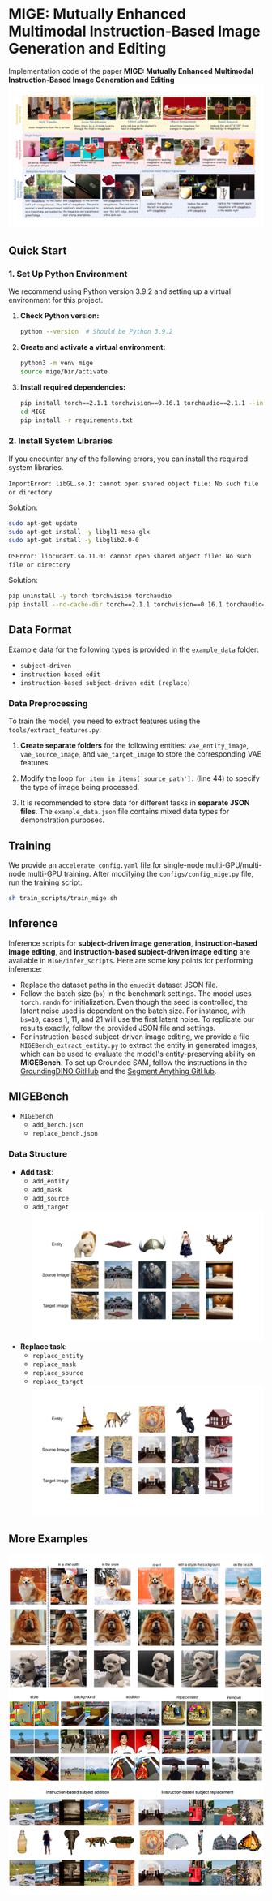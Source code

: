 # MIGE: Mutually Enhanced Multimodal Instruction-Based Image Generation and Editing
Implementation code of the paper **MIGE: Mutually Enhanced Multimodal Instruction-Based Image Generation and Editing**
![Demonstrating the comprehensive capabilities of MIGE.](showcases/show.jpg)

## Quick Start

### 1. Set Up Python Environment

We recommend using Python version 3.9.2 and setting up a virtual environment for this project.

1. **Check Python version:**
    ```bash
    python --version  # Should be Python 3.9.2
    ```

2. **Create and activate a virtual environment:**
    ```bash
    python3 -m venv mige
    source mige/bin/activate
    ```

3. **Install required dependencies:**
    ```bash
    pip install torch==2.1.1 torchvision==0.16.1 torchaudio==2.1.1 --index-url https://download.pytorch.org/whl/cu118
    cd MIGE
    pip install -r requirements.txt
    ```

### 2. Install System Libraries

If you encounter any of the following errors, you can install the required system libraries.

`ImportError: libGL.so.1: cannot open shared object file: No such file or directory`

Solution:
```bash
sudo apt-get update
sudo apt-get install -y libgl1-mesa-glx
sudo apt-get install -y libglib2.0-0
```

`OSError: libcudart.so.11.0: cannot open shared object file: No such file or directory`

Solution:
```bash
pip uninstall -y torch torchvision torchaudio
pip install --no-cache-dir torch==2.1.1 torchvision==0.16.1 torchaudio==2.1.1 --index-url https://download.pytorch.org/whl/cu118
```

## Data Format

Example data for the following types is provided in the `example_data` folder:

- `subject-driven`
- `instruction-based edit`
- `instruction-based subject-driven edit (replace)`

### Data Preprocessing

To train the model, you need to extract features using the `tools/extract_features.py`.

1. **Create separate folders** for the following entities: `vae_entity_image`, `vae_source_image`, and `vae_target_image` to store the corresponding VAE features.

2. Modify the loop `for item in items['source_path']:` (line 44) to specify the type of image being processed.

3. It is recommended to store data for different tasks in **separate JSON files**. The `example_data.json` file contains mixed data types for demonstration purposes.

## Training

We provide an `accelerate_config.yaml` file for single-node multi-GPU/multi-node multi-GPU training. After modifying the `configs/config_mige.py` file, run the training script:

```bash
sh train_scripts/train_mige.sh
```

## Inference

Inference scripts for **subject-driven image generation**, **instruction-based image editing**, and **instruction-based subject-driven image editing** are available in `MIGE/infer_scripts`. Here are some key points for performing inference:

- Replace the dataset paths in the `emuedit` dataset JSON file.
- Follow the batch size (`bs`) in the benchmark settings. The model uses `torch.randn` for initialization. Even though the seed is controlled, the latent noise used is dependent on the batch size. For instance, with `bs=10`, cases 1, 11, and 21 will use the first latent noise. To replicate our results exactly, follow the provided JSON file and settings.
- For instruction-based subject-driven image editing, we provide a file `MIGEBench_extract_entity.py` to extract the entity in generated images, which can be used to evaluate the model's entity-preserving ability on **MIGEBench**. To set up Grounded SAM, follow the instructions in the [GroundingDINO GitHub](https://github.com/IDEA-Research/GroundingDINO) and the [Segment Anything GitHub](https://github.com/facebookresearch/segment-anything).

## MIGEBench

- `MIGEbench`
    - `add_bench.json`
    - `replace_bench.json`

### Data Structure

- **Add task**:
    - `add_entity`
    - `add_mask`
    - `add_source`
    - `add_target`
![Subject addition examples in MIGEBench.](showcases/benchmark_add_case.jpg)
- **Replace task**:
    - `replace_entity`
    - `replace_mask`
    - `replace_source`
    - `replace_target`
![Subject replacement examples in MIGEBench.](showcases/benchmark_replace_case.jpg)

## More Examples
![Qualitative results of subject-driven image generation (top), instruction-based image editing (middle) and instruction-based subject-driven image editing (bottom)](showcases/fig.jpg)
